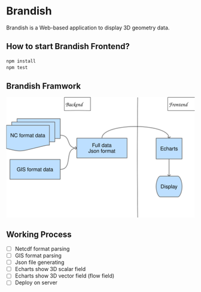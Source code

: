 # Brandish

Brandish is a Web-based application to display 3D geometry data.

## How to start Brandish Frontend?

```bash
npm install
npm test
```

## Brandish Framwork

![frame](doc/image/frame.svg)

## Working Process
- [ ] Netcdf format parsing
- [ ] GIS format parsing
- [ ] Json file generating
- [ ] Echarts show 3D scalar field
- [ ] Echarts show 3D vector field (flow field)
- [ ] Deploy on server